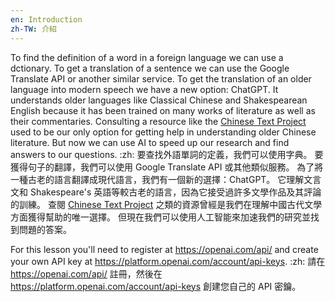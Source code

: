 ```yaml
---
en: Introduction
zh-TW: 介紹
---
```


To find the definition of a word in a foreign language we can use a dctionary. To get a translation of a sentence we can use the Google Translate API or another similar service. To get the translation of an older language into modern speech we have a new option: ChatGPT. It understands older languages like Classical Chinese and Shakespearean English because it has been trained on many works of literature as well as their commentaries. Consulting a resource like the [Chinese Text Project](https://ctext.org/) used to be our only option for getting help in understanding older Chinese literature. But now we can use AI to speed up our research and find answers to our questions. :zh: 要查找外語單詞的定義，我們可以使用字典。 要獲得句子的翻譯，我們可以使用 Google Translate API 或其他類似服務。 為了將一種古老的語言翻譯成現代語言，我們有一個新的選擇：ChatGPT。 它理解文言文和 Shakespeare's 英語等較古老的語言，因為它接受過許多文學作品及其評論的訓練。 查閱 [Chinese Text Project](https://ctext.org/) 之類的資源曾經是我們在理解中國古代文學方面獲得幫助的唯一選擇。 但現在我們可以使用人工智能來加速我們的研究並找到問題的答案。

For this lesson you'll need to register at https://openai.com/api/ and create your own API key at https://platform.openai.com/account/api-keys. :zh: 請在 https://openai.com/api/ 註冊，然後在 https://platform.openai.com/account/api-keys 創建您自己的 API 密鑰。

